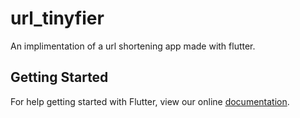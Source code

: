 # url_tinyfier

An implimentation of a url shortening app made with flutter.

## Getting Started

For help getting started with Flutter, view our online
[documentation](https://flutter.io/).
